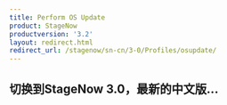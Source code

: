 ```yaml
---
title: Perform OS Update
product: StageNow
productversion: '3.2'
layout: redirect.html
redirect_url: /stagenow/sn-cn/3-0/Profiles/osupdate/
---
```


## 切换到StageNow 3.0，最新的中文版...
